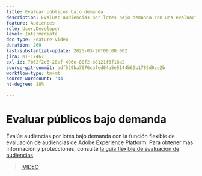 ```yaml
---
title: Evaluar públicos bajo demanda
description: Evaluar audiencias por lotes bajo demanda con una evaluación de audiencia flexible.
feature: Audiences
role: User,Developer
level: Intermediate
doc-type: Feature Video
duration: 269
last-substantial-update: 2025-03-26T00:00:00Z
jira: KT-17467
exl-id: 7b62f2c6-28ef-496e-80f2-b8121f6f16a2
source-git-commit: adf529ba7676cafed04a5e5144b69b1789d0ce2b
workflow-type: tm+mt
source-wordcount: '44'
ht-degree: 18%

---
```


# Evaluar públicos bajo demanda

Evalúe audiencias por lotes bajo demanda con la función flexible de evaluación de audiencias de Adobe Experience Platform. Para obtener más información y protecciones, consulte [la guía flexible de evaluación de audiencias](https://experienceleague.adobe.com/en/docs/experience-platform/segmentation/methods/flexible-audience-evaluation).

>[!VIDEO](https://video.tv.adobe.com/v/3453640/?learn=on&enablevpops)
